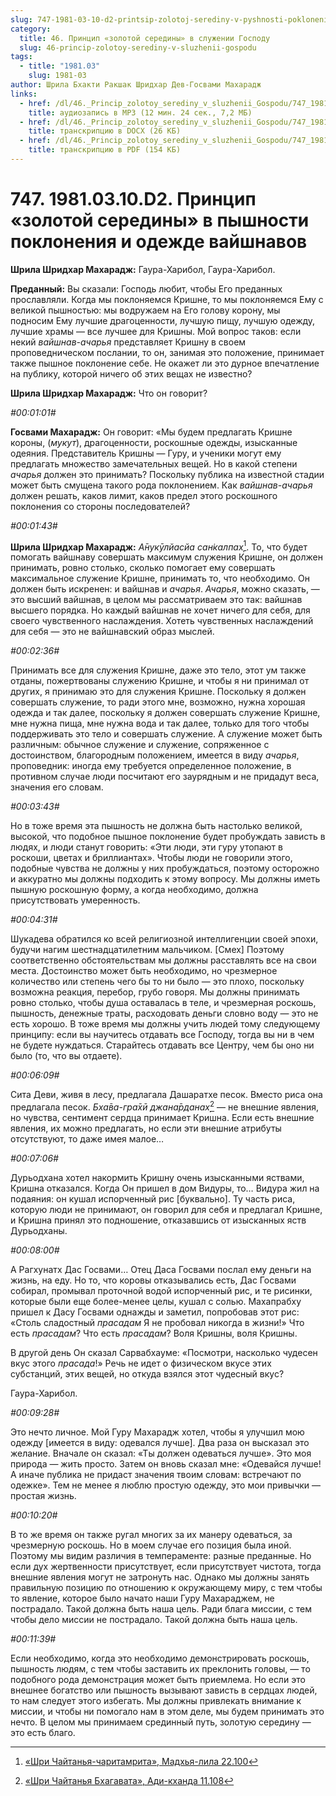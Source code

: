 ```yaml
---
slug: 747-1981-03-10-d2-printsip-zolotoj-serediny-v-pyshnosti-pokloneniya-i-odezhde-vajshnavov
category:
  title: 46. Принцип «золотой середины» в служении Господу
  slug: 46-princip-zolotoy-serediny-v-sluzhenii-gospodu
tags:
  - title: "1981.03"
    slug: 1981-03
author: Шрила Бхакти Ракшак Шридхар Дев-Госвами Махарадж
links:
  - href: /dl/46._Princip_zolotoy_serediny_v_sluzhenii_Gospodu/747_1981.03.10.D2_SridharMj_Princip_zolotoj_serediny_v_pyshnosti_poklonenija_i_odezhde_vajshnavov.mp3
    title: аудиозапись в MP3 (12 мин. 24 сек., 7,2 МБ)
  - href: /dl/46._Princip_zolotoy_serediny_v_sluzhenii_Gospodu/747_1981.03.10.D2_SridharMj_Princip_zolotoj_serediny_v_pyshnosti_poklonenija_i_odezhde_vajshnavov.docx
    title: транскрипцию в DOCX (26 КБ)
  - href: /dl/46._Princip_zolotoy_serediny_v_sluzhenii_Gospodu/747_1981.03.10.D2_SridharMj_Princip_zolotoj_serediny_v_pyshnosti_poklonenija_i_odezhde_vajshnavov.pdf
    title: транскрипцию в PDF (154 КБ)
---
```


# 747. 1981.03.10.D2. Принцип «золотой середины» в пышности поклонения и одежде вайшнавов

**Шрила Шридхар Махарадж:** Гаура-Харибол, Гаура-Харибол.

**Преданный:** Вы сказали: Господь любит, чтобы Его преданных прославляли. Когда мы поклоняемся Кришне, то мы поклоняемся Ему с великой пышностью: мы водружаем на Его голову корону, мы подносим Ему лучшие драгоценности, лучшую пищу, лучшую одежду, лучшие храмы — все лучшее для Кришны. Мой вопрос таков: если некий *вайшнав-ачарья* представляет Кришну в своем проповедническом послании, то он, занимая это положение, принимает также пышное поклонение себе. Не окажет ли это дурное впечатление на публику, которой ничего об этих вещах не известно?

**Шрила Шридхар Махарадж:** Что он говорит?

*#00:01:01#*

**Госвами Махарадж:** Он говорит: «Мы будем предлагать Кришне короны, (*мукут*), драгоценности, роскошные одежды, изысканные одеяния. Представитель Кришны — Гуру, и ученики могут ему предлагать множество замечательных вещей. Но в какой степени *ачарья* должен это принимать? Поскольку публика на известной стадии может быть смущена такого рода поклонением. Как *вайшнав-ачарья* должен решать, каков лимит, каков предел этого роскошного поклонения со стороны последователей?

*#00:01:43#*

**Шрила Шридхар Махарадж:** *А̄нукӯлйасйа сан̇калпах̣*[^_ftn1]. То, что будет помогать вайшнаву совершать максимум служения Кришне, он должен принимать, ровно столько, сколько помогает ему совершать максимальное служение Кришне, принимать то, что необходимо. Он должен быть искренен: и вайшнав и *ачарья*. *Ачарья*, можно сказать, — это высший вайшнав, в целом мы рассматриваем это так: вайшнав высшего порядка. Но каждый вайшнав не хочет ничего для себя, для своего чувственного наслаждения. Хотеть чувственных наслаждений для себя — это не вайшнавский образ мыслей.

*#00:02:36#*

Принимать все для служения Кришне, даже это тело, этот ум также отданы, пожертвованы служению Кришне, и чтобы я ни принимал от других, я принимаю это для служения Кришне. Поскольку я должен совершать служение, то ради этого мне, возможно, нужна хорошая одежда и так далее, поскольку я должен совершать служение Кришне, мне нужна пища, мне нужна вода и так далее, только для того чтобы поддерживать это тело и совершать служение. А служение может быть различным: обычное служение и служение, сопряженное с достоинством, благородным положением, имеется в виду *ачарья*, проповедник: иногда ему требуется определенное положение, в противном случае люди посчитают его заурядным и не придадут веса, значения его словам.

*#00:03:43#*

Но в тоже время эта пышность не должна быть настолько великой, высокой, что подобное пышное поклонение будет пробуждать зависть в людях, и люди станут говорить: «Эти люди, эти гуру утопают в роскоши, цветах и бриллиантах». Чтобы люди не говорили этого, подобные чувства не должны у них пробуждаться, поэтому осторожно и аккуратно мы должны подходить к этому вопросу. Мы должны иметь пышную роскошную форму, а когда необходимо, должна присутствовать умеренность.

*#00:04:31#*

Шукадева обратился ко всей религиозной интеллигенции своей эпохи, будучи нагим шестнадцатилетним мальчиком. [Смех] Поэтому соответственно обстоятельствам мы должны расставлять все на свои места. Достоинство может быть необходимо, но чрезмерное количество или степень чего бы то ни было — это плохо, поскольку возможна реакция, перебор, грубо говоря. Мы должны принимать ровно столько, чтобы душа оставалась в теле, и чрезмерная роскошь, пышность, денежные траты, расходовать деньги словно воду — это не есть хорошо. В тоже время мы должны учить людей тому следующему принципу: если вы научитесь отдавать все Господу, тогда вы ни в чем не будете нуждаться. Старайтесь отдавать все Центру, чем бы оно ни было (то, что вы отдаете).

*#00:06:09#*

Сита Деви, живя в лесу, предлагала Дашаратхе песок. Вместо риса она предлагала песок. *Бха̄ва-гра̄хӣ джана̄рданах̣*[^_ftn2] — не внешние явления, но чувства, сентимент сердца принимает Кришна. Если есть внешние явления, их можно предлагать, но если эти внешние атрибуты отсутствуют, то даже имея малое…

*#00:07:06#*

Дурьодхана хотел накормить Кришну очень изысканными яствами, Кришна отказался. Когда Он пришел в дом Видуры, то… Видура жил на подаяния: он кушал испорченный рис [буквально]. Ту часть риса, которую люди не принимают, он говорил для себя и предлагал Кришне, и Кришна принял это подношение, отказавшись от изысканных яств Дурьодханы.

*#00:08:00#*

А Рагхунатх Дас Госвами… Отец Даса Госвами послал ему деньги на жизнь, на еду. Но то, что коровы отказывались есть, Дас Госвами собирал, промывал проточной водой испорченный рис, и те рисинки, которые были еще более-менее целы, кушал с солью. Махапрабху пришел к Дасу Госвами однажды и заметил, попробовав этот рис: «Столь сладостный *прасадам* Я не пробовал никогда в жизни!» Что есть *прасадам*? Что есть *прасадам*? Воля Кришны, воля Кришны.

В другой день Он сказал Сарвабхауме: «Посмотри, насколько чудесен вкус этого *прасада*!» Речь не идет о физическом вкусе этих субстанций, этих вещей, но откуда взялся этот чудесный вкус?

Гаура-Харибол.

*#00:09:28#*

Это нечто личное. Мой Гуру Махарадж хотел, чтобы я улучшил мою одежду [имеется в виду: одевался лучше]. Два раза он высказал это желание. Вначале он сказал: «Ты должен одеваться лучше». Это моя природа — жить просто. Затем он вновь сказал мне: «Одевайся лучше! А иначе публика не придаст значения твоим словам: встречают по одежке». Тем не менее я люблю простую одежду, это мои привычки — простая жизнь.

*#00:10:20#*

В то же время он также ругал многих за их манеру одеваться, за чрезмерную роскошь. Но в моем случае его позиция была иной. Поэтому мы видим различия в темпераменте: разные преданные. Но если дух жертвенности присутствует, если присутствует чистота, тогда внешние явления могут не затронуть нас. Однако мы должны занять правильную позицию по отношению к окружающему миру, с тем чтобы то явление, которое было начато наши Гуру Махараджем, не пострадало. Такой должна быть наша цель. Ради блага миссии, с тем чтобы дело миссии не пострадало. Такой должна быть наша цель.

*#00:11:39#*

Если необходимо, когда это необходимо демонстрировать роскошь, пышность людям, с тем чтобы заставить их преклонить головы, — то подобного рода демонстрация может быть приемлема. Но если это внешнее богатство или пышность вызывают зависть в сердцах людей, то нам следует этого избегать. Мы должны привлекать внимание к миссии, и чтобы ни помогало нам в этом деле, мы будем принимать это нечто. В целом мы принимаем срединный путь, золотую середину — это есть благо.



[^_ftn1]: [«Шри Чайтанья-чаритамрита», Мадхья-лила 22.100](../notes/shri-chajtanya-charitamrita-madhya-lila/shri-chajtanya-charitamrita-madhya-lila-22-100.md)

[^_ftn2]: [«Шри Чайтанья Бхагавата», Ади-кханда 11.108](../notes/shri-chajtanya-bhagavata-adi-khanda/shri-chajtanya-bhagavata-adi-khanda-11-108.md)
